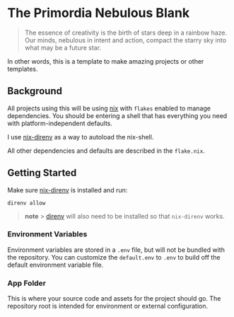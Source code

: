 # The Primordia Nebulous Blank

> The essence of creativity is the birth of stars deep in a rainbow haze. Our minds, nebulous in intent and action, compact the starry sky into what may be a future star.

In other words, this is a template to make amazing projects or other templates.

## Background

All projects using this will be using [nix](https://nixos.org/) with `flakes` enabled to manage dependencies. You should be entering a shell that has everything you need with platform-independent defaults.

I use [nix-direnv](https://github.com/nix-community/nix-direnv) as a way to autoload the nix-shell.

All other dependencies and defaults are described in the `flake.nix`.

## Getting Started

Make sure [nix-direnv](https://github.com/nix-community/nix-direnv) is installed and run:

```shell
direnv allow
```

> **note** > [direnv](https://direnv.net/docs/installation.html) will also need to be installed so that `nix-direnv` works.

### Environment Variables

Environment variables are stored in a `.env` file, but will not be bundled with the repository. You can customize the `default.env` to `.env` to build off the default environment variable file.

### App Folder

This is where your source code and assets for the project should go. The repository root is intended for environment or external configuration.
